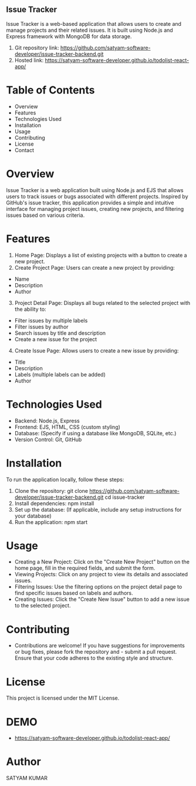 ## Issue Tracker

Issue Tracker is a web-based application that allows users to create and manage projects and their related issues. It is built using Node.js and Express framework with MongoDB for data storage.

1. Git repository link: https://github.com/satyam-software-developer/issue-tracker-backend.git
2. Hosted link: https://satyam-software-developer.github.io/todolist-react-app/

# Table of Contents

- Overview
- Features
- Technologies Used
- Installation
- Usage
- Contributing
- License
- Contact

# Overview

Issue Tracker is a web application built using Node.js and EJS that allows users to track issues or bugs associated with different projects. Inspired by GitHub's issue tracker, this application provides a simple and intuitive interface for managing project issues, creating new projects, and filtering issues based on various criteria.

# Features

1. Home Page: Displays a list of existing projects with a button to create a new project.
2. Create Project Page: Users can create a new project by providing:

- Name
- Description
- Author

3. Project Detail Page: Displays all bugs related to the selected project with the ability to:

- Filter issues by multiple labels
- Filter issues by author
- Search issues by title and description
- Create a new issue for the project

4. Create Issue Page: Allows users to create a new issue by providing:

- Title
- Description
- Labels (multiple labels can be added)
- Author

# Technologies Used

- Backend: Node.js, Express
- Frontend: EJS, HTML, CSS (custom styling)
- Database: (Specify if using a database like MongoDB, SQLite, etc.)
- Version Control: Git, GitHub

# Installation

To run the application locally, follow these steps:

1. Clone the repository:
   git clone https://github.com/satyam-software-developer/issue-tracker-backend.git
   cd issue-tracker
2. Install dependencies:
   npm install
3. Set up the database: (If applicable, include any setup instructions for your database)
4. Run the application:
   npm start

# Usage

- Creating a New Project: Click on the "Create New Project" button on the home page, fill in the required fields, and submit the form.
- Viewing Projects: Click on any project to view its details and associated issues.
- Filtering Issues: Use the filtering options on the project detail page to find specific issues based on labels and authors.
- Creating Issues: Click the "Create New Issue" button to add a new issue to the selected project.

# Contributing

- Contributions are welcome! If you have suggestions for improvements or bug fixes, please fork the repository and - submit a pull request. Ensure that your code adheres to the existing style and structure.

# License

This project is licensed under the MIT License.

# DEMO

- https://satyam-software-developer.github.io/todolist-react-app/

# Author

SATYAM KUMAR
